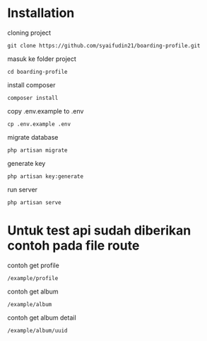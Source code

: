 # Installation

cloning project
```
git clone https://github.com/syaifudin21/boarding-profile.git
```

masuk ke folder project
```
cd boarding-profile
```

install composer
```
composer install
```

copy .env.example to .env
```
cp .env.example .env
```

migrate database
```
php artisan migrate
```

generate key
```
php artisan key:generate
```

run server
```
php artisan serve
```


# Untuk test api sudah diberikan contoh pada file route

contoh get profile
```
/example/profile
```


contoh get album
```
/example/album
```

contoh get album detail
```
/example/album/uuid
```

